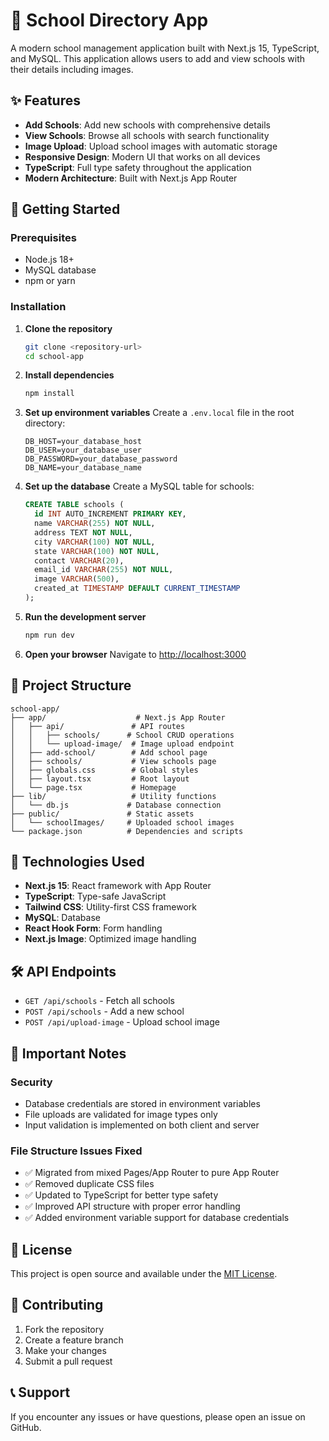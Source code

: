 # 🏫 School Directory App

A modern school management application built with Next.js 15, TypeScript, and MySQL. This application allows users to add and view schools with their details including images.

## ✨ Features

- **Add Schools**: Add new schools with comprehensive details
- **View Schools**: Browse all schools with search functionality
- **Image Upload**: Upload school images with automatic storage
- **Responsive Design**: Modern UI that works on all devices
- **TypeScript**: Full type safety throughout the application
- **Modern Architecture**: Built with Next.js App Router

## 🚀 Getting Started

### Prerequisites

- Node.js 18+ 
- MySQL database
- npm or yarn

### Installation

1. **Clone the repository**
   ```bash
   git clone <repository-url>
   cd school-app
   ```

2. **Install dependencies**
   ```bash
   npm install
   ```

3. **Set up environment variables**
   Create a `.env.local` file in the root directory:
   ```env
   DB_HOST=your_database_host
   DB_USER=your_database_user
   DB_PASSWORD=your_database_password
   DB_NAME=your_database_name
   ```

4. **Set up the database**
   Create a MySQL table for schools:
   ```sql
   CREATE TABLE schools (
     id INT AUTO_INCREMENT PRIMARY KEY,
     name VARCHAR(255) NOT NULL,
     address TEXT NOT NULL,
     city VARCHAR(100) NOT NULL,
     state VARCHAR(100) NOT NULL,
     contact VARCHAR(20),
     email_id VARCHAR(255) NOT NULL,
     image VARCHAR(500),
     created_at TIMESTAMP DEFAULT CURRENT_TIMESTAMP
   );
   ```

5. **Run the development server**
   ```bash
   npm run dev
   ```

6. **Open your browser**
   Navigate to [http://localhost:3000](http://localhost:3000)

## 📁 Project Structure

```
school-app/
├── app/                    # Next.js App Router
│   ├── api/               # API routes
│   │   ├── schools/      # School CRUD operations
│   │   └── upload-image/  # Image upload endpoint
│   ├── add-school/        # Add school page
│   ├── schools/           # View schools page
│   ├── globals.css        # Global styles
│   ├── layout.tsx         # Root layout
│   └── page.tsx           # Homepage
├── lib/                   # Utility functions
│   └── db.js             # Database connection
├── public/               # Static assets
│   └── schoolImages/     # Uploaded school images
└── package.json          # Dependencies and scripts
```

## 🔧 Technologies Used

- **Next.js 15**: React framework with App Router
- **TypeScript**: Type-safe JavaScript
- **Tailwind CSS**: Utility-first CSS framework
- **MySQL**: Database
- **React Hook Form**: Form handling
- **Next.js Image**: Optimized image handling

## 🛠️ API Endpoints

- `GET /api/schools` - Fetch all schools
- `POST /api/schools` - Add a new school
- `POST /api/upload-image` - Upload school image

## 🚨 Important Notes

### Security
- Database credentials are stored in environment variables
- File uploads are validated for image types only
- Input validation is implemented on both client and server

### File Structure Issues Fixed
- ✅ Migrated from mixed Pages/App Router to pure App Router
- ✅ Removed duplicate CSS files
- ✅ Updated to TypeScript for better type safety
- ✅ Improved API structure with proper error handling
- ✅ Added environment variable support for database credentials

## 📝 License

This project is open source and available under the [MIT License](LICENSE).

## 🤝 Contributing

1. Fork the repository
2. Create a feature branch
3. Make your changes
4. Submit a pull request

## 📞 Support

If you encounter any issues or have questions, please open an issue on GitHub.

